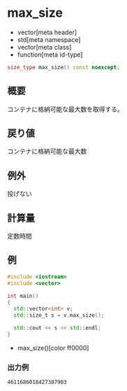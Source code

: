 # max_size
* vector[meta header]
* std[meta namespace]
* vector[meta class]
* function[meta id-type]

```cpp
size_type max_size() const noexcept;
```

## 概要
コンテナに格納可能な最大数を取得する。


## 戻り値
コンテナに格納可能な最大数


## 例外
投げない


## 計算量
定数時間


## 例
```cpp example
#include <iostream>
#include <vector>

int main()
{
  std::vector<int> v;
  std::size_t s = v.max_size();

  std::cout << s << std::endl;
}
```
* max_size()[color ff0000]

### 出力例
```
4611686018427387903
```


